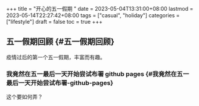 +++
title = "开心的五一假期 "
date = 2023-05-04T13:31:00+08:00
lastmod = 2023-05-14T22:27:42+08:00
tags = ["casual", "holiday"]
categories = ["lifestyle"]
draft = false
toc = true
+++

## 五一假期回顾 {#五一假期回顾}

疫情过后的第一个五一假期，丰富而有趣。


### 我竟然在五一最后一天开始尝试布署 github pages {#我竟然在五一最后一天开始尝试布署-github-pages}

这个要如何弄？
